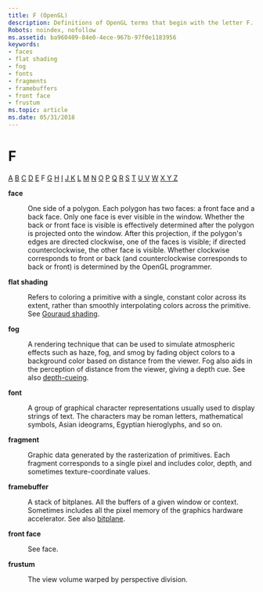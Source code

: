 ```yaml
---
title: F (OpenGL)
description: Definitions of OpenGL terms that begin with the letter F.
Robots: noindex, nofollow
ms.assetid: ba960409-84e0-4ece-967b-97f0e1183956
keywords:
- faces
- flat shading
- fog
- fonts
- fragments
- framebuffers
- front face
- frustum
ms.topic: article
ms.date: 05/31/2018
---
```


# F

[A](a.md) [B](b.md) [C](c.md) [D](d.md) [E](e.md) F [G](g.md) [H](h.md) [I](i.md) [J K](jk.md) [L](l.md) [M](m.md) [N](n.md) [O](o.md) [P](p.md) [Q](q.md) [R](r.md) [S](s.md) [T](t.md) [U V](u-v.md) [W](w.md) [X Y Z](x-y-z.md)

<dl> <dt>

<span id="opengl_face"></span><span id="OPENGL_FACE"></span>**face**
</dt> <dd>

One side of a polygon. Each polygon has two faces: a front face and a back face. Only one face is ever visible in the window. Whether the back or front face is visible is effectively determined after the polygon is projected onto the window. After this projection, if the polygon's edges are directed clockwise, one of the faces is visible; if directed counterclockwise, the other face is visible. Whether clockwise corresponds to front or back (and counterclockwise corresponds to back or front) is determined by the OpenGL programmer.

</dd> <dt>

<span id="opengl_flat_shading"></span><span id="OPENGL_FLAT_SHADING"></span>**flat shading**
</dt> <dd>

Refers to coloring a primitive with a single, constant color across its extent, rather than smoothly interpolating colors across the primitive. See [Gouraud shading](g.md).

</dd> <dt>

<span id="opengl_fog"></span><span id="OPENGL_FOG"></span>**fog**
</dt> <dd>

A rendering technique that can be used to simulate atmospheric effects such as haze, fog, and smog by fading object colors to a background color based on distance from the viewer. Fog also aids in the perception of distance from the viewer, giving a depth cue. See also [depth-cueing](d.md).

</dd> <dt>

<span id="opengl_font"></span><span id="OPENGL_FONT"></span>**font**
</dt> <dd>

A group of graphical character representations usually used to display strings of text. The characters may be roman letters, mathematical symbols, Asian ideograms, Egyptian hieroglyphs, and so on.

</dd> <dt>

<span id="opengl_fragment"></span><span id="OPENGL_FRAGMENT"></span>**fragment**
</dt> <dd>

Graphic data generated by the rasterization of primitives. Each fragment corresponds to a single pixel and includes color, depth, and sometimes texture-coordinate values.

</dd> <dt>

<span id="opengl_framebuffer"></span><span id="OPENGL_FRAMEBUFFER"></span>**framebuffer**
</dt> <dd>

A stack of bitplanes. All the buffers of a given window or context. Sometimes includes all the pixel memory of the graphics hardware accelerator. See also [bitplane](b.md).

</dd> <dt>

<span id="opengl_front_face"></span><span id="OPENGL_FRONT_FACE"></span>**front face**
</dt> <dd>

See face.

</dd> <dt>

<span id="opengl_frustum"></span><span id="OPENGL_FRUSTUM"></span>**frustum**
</dt> <dd>

The view volume warped by perspective division.

</dd> </dl>

 

 




